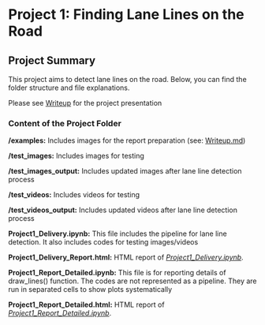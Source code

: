 # **Project 1: Finding Lane Lines on the Road** 

## **Project Summary**

This project aims to detect lane lines on the road. Below, you can find the folder structure and file explanations.

Please see [Writeup](https://github.com/haciogluf/Udacity_CarND-LaneLines-P1/blob/master/Writeup.md) for the project presentation

### **Content of the Project Folder**

**/examples:** Includes images for the report preparation (see: [Writeup.md](https://github.com/haciogluf/Udacity_CarND-LaneLines-P1/blob/master/Writeup.md))

**/test_images:** Includes images for testing

**/test_images_output:** Includes updated images after lane line detection process

**/test_videos:** Includes videos for testing

**/test_videos_output:** Includes updated videos after lane line detection process

**Project1_Delivery.ipynb:** This file includes the pipeline for lane line detection. It also includes codes for testing images/videos

**Project1_Delivery_Report.html:** HTML report of [*Project1_Delivery.ipynb*](https://github.com/haciogluf/Udacity_CarND-LaneLines-P1/blob/master/Project1_Delivery.ipynb).

**Project1_Report_Detailed.ipynb:** This file is for reporting details of draw_lines() function. The codes are not represented as a pipeline. They are run in separated cells to show plots systematically

**Project1_Report_Detailed.html:** HTML report of [*Project1_Report_Detailed.ipynb*](https://github.com/haciogluf/Udacity_CarND-LaneLines-P1/blob/master/Project1_Report_Detailed.ipynb).
